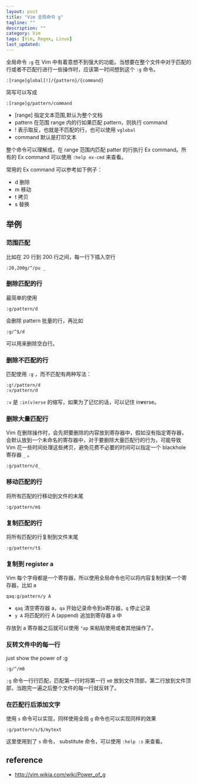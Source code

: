 ```yaml
---
layout: post
title: "Vim 全局命令 g"
tagline: ""
description: ""
category: Vim
tags: [Vim, Regex, Linux]
last_updated: 
---
```


全局命令 `:g` 在 Vim 中有着意想不到强大的功能。当想要在整个文件中对于匹配的行或者不匹配行进行一些操作时，应该第一时间想到这个 `:g` 命令。

    :[range]global[!]/{pattern}/{command}

简写可以写成

    :[range]g/pattern/command

- [range] 指定文本范围,默认为整个文档
- pattern 在范围 range 内的行如果匹配 pattern，则执行 command
- ! 表示取反，也就是不匹配的行，也可以使用 `vglobal`
- command 默认是打印文本

整个命令可以理解成，在 range 范围内匹配 patter 的行执行 Ex command。所有的 Ex command 可以使用 `:help ex-cmd` 来查看。

常用的 Ex command 可以参考如下例子：

- d 删除
- m 移动
- t 拷贝
- s 替换

## 举例

### 范围匹配
比如在 20 行到 200 行之间，每一行下插入空行

    :20,200g/^/pu _

### 删除匹配的行
最简单的使用

    :g/pattern/d

会删除 pattern 批量的行，再比如

    :g/^$/d

可以用来删除空白行。

### 删除不匹配的行
匹配使用 `:g` ，而不匹配有两种写法：

    :g!/pattern/d
    :v/pattern/d

`:v` 是 `:in(v)erse` 的缩写，如果为了记忆的话，可以记住 in**v**erse。

### 删除大量匹配行
Vim 在删除操作时，会先把要删除的内容放到寄存器中，假如没有指定寄存器，会默认放到一个未命名的寄存器中，对于要删除大量匹配行的行为，可能导致 Vim 花一些时间处理这些拷贝，避免花费不必要的时间可以指定一个 blackhole 寄存器 `_` 。

    :g/pattern/d_

### 移动匹配的行
将所有匹配的行移动到文件的末尾

    :g/pattern/m$

### 复制匹配的行
将所有匹配的行复制到文件末尾

    :g/pattern/t$

### 复制到 register a
Vim 每个字母都是一个寄存器，所以使用全局命令也可以将内容复制到某一个寄存器，比如 a

    qaq:g/pattern/y A

- `qaq` 清空寄存器 a，`qa` 开始记录命令到a寄存器，`q` 停止记录
- `y A` 将匹配的行 A (append) 追加到寄存器 a 中

存放到 a 寄存器之后就可以使用 `"ap` 来粘贴使用或者其他操作了。

### 反转文件中的每一行
just show the power of :g

    :g/^/m0

`:g` 命令一行行匹配，匹配第一行时将第一行 `m0` 放到文件顶部，第二行放到文件顶部，当跑完一遍之后整个文件的每一行就反转了。

### 在匹配行后添加文字
使用 `s` 命令可以实现，同样使用全局 `g` 命令也可以实现同样的效果

    :g/pattern/s/$/mytext

这里使用到了 `s` 命令， substitute 命令，可以使用 `:help :s` 来查看。

## reference

- <http://vim.wikia.com/wiki/Power_of_g>
